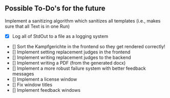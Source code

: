 ## Possible To-Do's for the future
Implement a sanitizing algorithm which sanitizes all templates (i.e., makes sure that all Text is in one Run)
- [x] Log all of StdOut to a file as a logging system
- [] Sort the Kampfgerichte in the frontend so they get rendered correctly!
- [] Implement setting replacement judges in the frontend
- [] Implement writing replacement judges to the backend
- [] Implement writing a PDF (from the generated docx)
- [] Implement a more robust failure system with better feedback messages
- [] Implement a license window
- [] Fix window titles
- [] Implement feedback windows